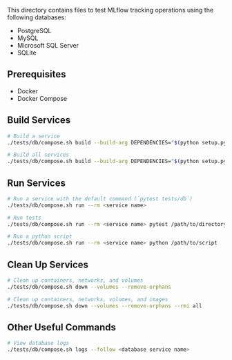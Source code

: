 This directory contains files to test MLflow tracking operations using the following databases:

- PostgreSQL
- MySQL
- Microsoft SQL Server
- SQLite

## Prerequisites

- Docker
- Docker Compose

## Build Services

```bash
# Build a service
./tests/db/compose.sh build --build-arg DEPENDENCIES="$(python setup.py -q dependencies)" <service name>

# Build all services
./tests/db/compose.sh build --build-arg DEPENDENCIES="$(python setup.py -q dependencies)"
```

## Run Services

```bash
# Run a service with the default command (`pytest tests/db`)
./tests/db/compose.sh run --rm <service name>

# Run tests
./tests/db/compose.sh run --rm <service name> pytest /path/to/directory/or/script

# Run a python script
./tests/db/compose.sh run --rm <service name> python /path/to/script
```

## Clean Up Services

```bash
# Clean up containers, networks, and volumes
./tests/db/compose.sh down --volumes --remove-orphans

# Clean up containers, networks, volumes, and images
./tests/db/compose.sh down --volumes --remove-orphans --rmi all
```

## Other Useful Commands

```bash
# View database logs
./tests/db/compose.sh logs --follow <database service name>
```
